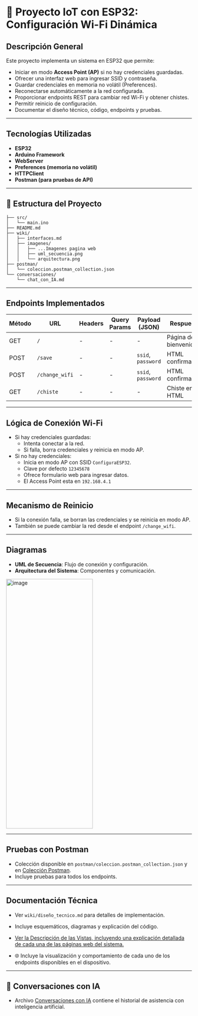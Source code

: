 # 📡 Proyecto IoT con ESP32: Configuración Wi-Fi Dinámica

## Descripción General

Este proyecto implementa un sistema en ESP32 que permite:

- Iniciar en modo **Access Point (AP)** si no hay credenciales guardadas.
- Ofrecer una interfaz web para ingresar SSID y contraseña.
- Guardar credenciales en memoria no volátil (Preferences).
- Reconectarse automáticamente a la red configurada.
- Proporcionar endpoints REST para cambiar red Wi-Fi y obtener chistes.
- Permitir reinicio de configuración.
- Documentar el diseño técnico, código, endpoints y pruebas.

---

## Tecnologías Utilizadas

- **ESP32**
- **Arduino Framework**
- **WebServer**
- **Preferences (memoria no volátil)**
- **HTTPClient**
- **Postman (para pruebas de API)**

---

## 📁 Estructura del Proyecto

```
├── src/
│   └── main.ino
├── README.md
├── wiki/
│   ├── interfaces.md
│   ├── imagenes/
│   │   ├── ...Imagenes pagina web
│   │   ├── uml_secuencia.png
│   │   └── arquitectura.png
├── postman/
│   └── coleccion.postman_collection.json
└── conversaciones/
    └── chat_con_IA.md
```

---

## Endpoints Implementados

| Método | URL              | Headers       | Query Params | Payload (JSON)             | Respuesta |
|--------|------------------|---------------|--------------|----------------------------|-----------|
| GET    | `/`              | -             | -            | -                          | Página de bienvenida |
| POST   | `/save`          | -             | -            | `ssid`, `password`         | HTML confirmación |
| POST   | `/change_wifi`   | -             | -            | `ssid`, `password`         | HTML confirmación |
| GET    | `/chiste`        | -             | -            | -                          | Chiste en HTML |

---

## Lógica de Conexión Wi-Fi

- Si hay credenciales guardadas:
  - Intenta conectar a la red.
  - Si falla, borra credenciales y reinicia en modo AP.
- Si no hay credenciales:
  - Inicia en modo AP con SSID `ConfiguraESP32`.
  - Clave por defecto `12345678`
  - Ofrece formulario web para ingresar datos.
  - El Access Point esta en `192.168.4.1`

---

## Mecanismo de Reinicio

- Si la conexión falla, se borran las credenciales y se reinicia en modo AP.
- También se puede cambiar la red desde el endpoint `/change_wifi`.

---

## Diagramas

- **UML de Secuencia**: Flujo de conexión y configuración.
- **Arquitectura del Sistema**: Componentes y comunicación.

<img width="235" height="675" alt="image" src="https://github.com/user-attachments/assets/84930444-4e75-4db4-bd86-7a12e9492ec1" />


---

## Pruebas con Postman

- Colección disponible en `postman/coleccion.postman_collection.json` y en [Colección Postman](https://isadiac06-8447466.postman.co/workspace/Isabela-D%C3%ADaz-Acosta's-Workspace~9e2b66f0-0753-4365-8205-f3c81aec62b1/collection/48860550-9d965c59-ab2c-4bd3-a27d-2fb88f51e910?action=share&creator=48860550).
- Incluye pruebas para todos los endpoints.

---

## Documentación Técnica

- Ver `wiki/diseño_tecnico.md` para detalles de implementación.
- Incluye esquemáticos, diagramas y explicación del código.

- [Ver la Descripción de las Vistas, incluyendo una explicación detallada de cada una de las páginas web del sistema.](wiki/interfaces.md)
- 🌐 Incluye la visualización y comportamiento de cada uno de los endpoints disponibles en el dispositivo.


---

## 💬 Conversaciones con IA

- Archivo [Conversaciones con IA](conversaciones/chat_con_IA.md) contiene el historial de asistencia con inteligencia artificial.
